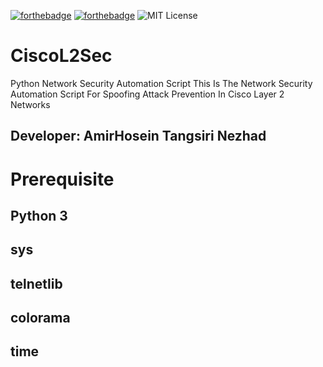 [![forthebadge](https://forthebadge.com/images/badges/made-with-python.svg)](https://forthebadge.com)
[![forthebadge](https://forthebadge.com/images/badges/gluten-free.svg)](https://forthebadge.com)
![MIT License](https://img.shields.io/static/v1?label=License&message=MIT&color=RED)

# CiscoL2Sec
Python Network Security Automation Script
This Is The Network Security Automation Script For Spoofing Attack Prevention In Cisco Layer 2 Networks
## Developer: AmirHosein Tangsiri Nezhad

# Prerequisite
## Python 3
## sys
## telnetlib
## colorama
## time

